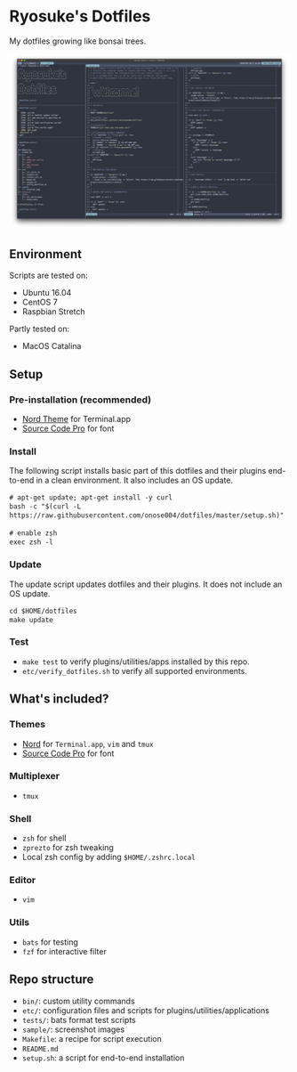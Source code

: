 Ryosuke's Dotfiles
===

My dotfiles growing like bonsai trees.

![](./sample/terminal.png)

## Environment

Scripts are tested on:

- Ubuntu 16.04
- CentOS 7
- Raspbian Stretch

Partly tested on:

- MacOS Catalina

## Setup

### Pre-installation (recommended)

- [Nord Theme](https://github.com/arcticicestudio/nord-terminal-app) for Terminal.app
- [Source Code Pro](https://adobe-fonts.github.io/source-code-pro/) for font

### Install

The following script installs basic part of this dotfiles and their plugins
end-to-end in a clean environment.
It also includes an OS update.

```
# apt-get update; apt-get install -y curl
bash -c "$(curl -L https://raw.githubusercontent.com/onose004/dotfiles/master/setup.sh)"

# enable zsh
exec zsh -l
```

### Update

The update script updates dotfiles and their plugins.
It does not include an OS update.

```
cd $HOME/dotfiles
make update
```

### Test

- `make test` to verify plugins/utilities/apps installed by this repo.
- `etc/verify_dotfiles.sh` to verify all supported environments.


## What's included?

### Themes
- [Nord](https://www.nordtheme.com/) for `Terminal.app`, `vim` and `tmux`
- [Source Code Pro](https://adobe-fonts.github.io/source-code-pro/) for font

### Multiplexer
- `tmux`

### Shell
- `zsh` for shell
- `zprezto` for zsh tweaking
- Local zsh config by adding `$HOME/.zshrc.local`

### Editor
- `vim`

### Utils
- `bats` for testing
- `fzf` for interactive filter

## Repo structure

* `bin/`: custom utility commands
* `etc/`: configuration files and scripts for plugins/utilities/applications
* `tests/`: bats format test scripts
* `sample/`: screenshot images
* `Makefile`: a recipe for script execution
* `README.md`
* `setup.sh`: a script for end-to-end installation
